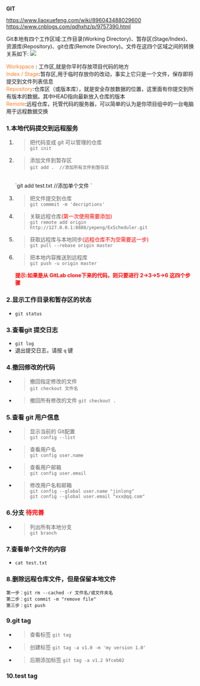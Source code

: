 **GIT**  

https://www.liaoxuefeng.com/wiki/896043488029600
https://www.cnblogs.com/qdhxhz/p/9757390.html 

Git本地有四个工作区域:工作目录(Working Directory)、暂存区(Stage/Index)、资源库(Repository)、git仓库(Remote Directory)。文件在这四个区域之间的转换关系如下:
![](https://img2018.cnblogs.com/blog/1090617/201810/1090617-20181008211557402-232838726.png)

<font color=#FF7F27>Workspace</font> : 工作区,就是你平时存放项目代码的地方  
<font color=#FF7F27>Index / Stage</font>:暂存区,用于临时存放你的改动，事实上它只是一个文件，保存即将提交到文件列表信息  
<font color=#FF7F27>Repository</font>:仓库区（或版本库），就是安全存放数据的位置，这里面有你提交到所有版本的数据。其中HEAD指向最新放入仓库的版本  
<font color=#FF7F27>Remote</font>:远程仓库，托管代码的服务器，可以简单的认为是你项目组中的一台电脑用于远程数据交换

### 1.本地代码提交到远程服务

1) > 把代码变成 git 可以管理的仓库  
    `git init`
 
2) > 添加文件到暂存区  
    `git add .  //添加所有文件到暂存区 `
    <br>
    `git add test.txt  //添加单个文件 `
     
3) > 把文件提交到仓库   
    `git commmit -m 'decriptions' `
     
4) > 关联远程仓库<font color=red>(第一次使用需要添加)</font>   
   `git remote add origin http://127.0.0.1:8888/yepeng/ExScheduler.git `

5) > 获取远程库与本地同步<font color=red>(远程仓库不为空需要这一步)</font>   
    `git pull --rebase origin master`

6) > 把本地内容推送到远程库  
    `git push -u origin master`

    <font color=red>**提示:如果是从 GitLab clone下来的代码，则只要进行 2->3->5->6 这四个步骤**</font>


### 2.显示工作目录和暂存区的状态

*  `git status`

### 3.查看git 提交日志

* `git log`
* 退出提交日志，请按 `q` 键

### 4.撤回修改的代码

* > 撤回指定修改的文件  
    `git checkout 文件名`
* > 撤回所有修改的文件
    `git checkout . `

### 5.查看 git 用户信息

* > 显示当前的 Git配置  
`git config --list`

* > 查看用户名  
`git config user.name`

* > 查看用户邮箱  
`git config user.email`

* > 修改用户名和邮箱  
`git config --global user.name "jinlong"`  
`git config --global user.email "xxx@qq.com"`


### 6.分支 <font color=red>待完善</font>
* > 列出所有本地分支  
`git branch`

### 7.查看单个文件的内容

* `cat test.txt`

### 8.删除远程仓库文件，但是保留本地文件

    第一步：git rm --cached -r 文件名/或文件夹名
    第二步：git commit -m "remove file"
    第三步：git push

### 9.git tag

* > 查看标签
    `git tag`

* > 创建标签
   `git tag -a v1.0 -m 'my version 1.0'`

* > 后期添加标签
  `git tag -a v1.2 9fceb02`


### 10.test tag
